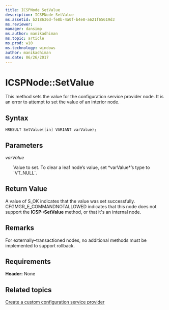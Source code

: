 ```yaml
---
title: ICSPNode SetValue
description: ICSPNode SetValue
ms.assetid: b218636d-fe8b-4a0f-b4e8-a621f65619d3
ms.reviewer: 
manager: dansimp
ms.author: manikadhiman
ms.topic: article
ms.prod: w10
ms.technology: windows
author: manikadhiman
ms.date: 06/26/2017
---
```


# ICSPNode::SetValue

This method sets the value for the configuration service provider node. It is an error to attempt to set the value of an interior node.

## Syntax

``` syntax
HRESULT SetValue([in] VARIANT varValue);
```

## Parameters

<a href="" id="varvalue"></a>*varValue*  
<p style="margin-left: 25px">Value to set. To clear a leaf node’s value, set *varValue*’s type to `VT_NULL`.</p>

## Return Value

A value of S\_OK indicates that the value was set successfully. CFGMGR\_E\_COMMANDNOTALLOWED indicates that this node does not support the **ICSP::SetValue** method, or that it's an internal node.

## Remarks

For externally–transactioned nodes, no additional methods must be implemented to support rollback.

## Requirements

**Header:** None

## Related topics

[Create a custom configuration service provider](create-a-custom-configuration-service-provider.md)

 






